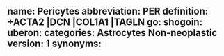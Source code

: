 name: Pericytes
abbreviation: PER
definition: +ACTA2 |DCN |COL1A1 |TAGLN 
go: 
shogoin: 
uberon: 
categories: Astrocytes Non-neoplastic
version: 1 
synonyms:
---
